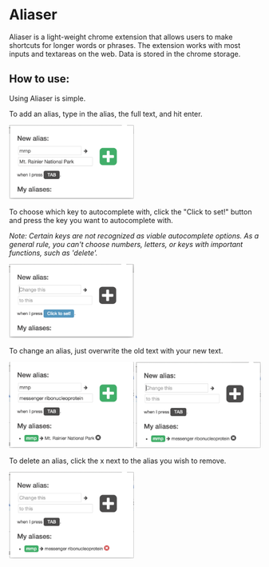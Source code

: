 # Aliaser

Aliaser is a light-weight chrome extension that allows users to make shortcuts for longer words or phrases. The extension works with most inputs and textareas on the web. Data is stored in the chrome storage.

## How to use:
Using Aliaser is simple.

To add an alias, type in the alias, the full text, and hit enter.

<img src="imgs/add-alias.png" width="250">

To choose which key to autocomplete with, click the "Click to set!" button and press the key you want to autocomplete with.

*Note: Certain keys are not recognized as viable autocomplete options. As a general rule, you can't choose numbers, letters, or keys with important functions, such as 'delete'.*

<img src="imgs/set-autocomplete.png" width="250">

To change an alias, just overwrite the old text with your new text.

<img src="imgs/change-alias.png" width="250">
<img src="imgs/changed-alias.png" width="250">

To delete an alias, click the x next to the alias you wish to remove.

<img src="imgs/delete-alias.png" width="250">
